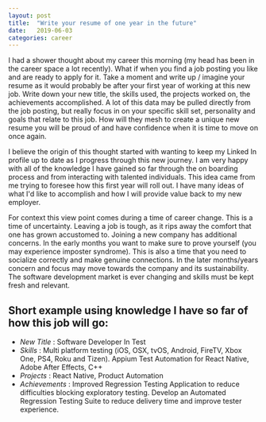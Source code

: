 ```yaml
---
layout: post
title:  "Write your resume of one year in the future"
date:   2019-06-03
categories: career
---
```


I had a shower thought about my career this morning (my head has been in the career space a lot recently). What if when you find a job posting you like and are ready to apply for it. Take a moment and write up / imagine your resume as it would probably be after your first year of working at this new job. Write down your new title, the skills used, the projects worked on, the achievements accomplished. A lot of this data may be pulled directly from the job posting, but really focus in on your specific skill set, personality and goals that relate to this job. How will they mesh to create a unique new resume you will be proud of and have confidence when it is time to move on once again.

I believe the origin of this thought started with wanting to keep my Linked In profile up to date as I progress through this new journey. I am very happy with all of the knowledge I have gained so far through the on boarding process and from interacting with talented individuals. This idea came from me trying to foresee how this first year will roll out. I have many ideas of what I'd like to accomplish and how I will provide value back to my new employer.

For context this view point comes during a time of career change. This is a time of uncertainty. Leaving a job is tough, as it rips away the comfort that one has grown accustomed to. Joining a new company has additional concerns. In the early months you want to make sure to prove yourself (you may experience imposter syndrome). This is also a time that you need to socialize correctly and make genuine connections. In the later months/years concern and focus may move towards the company and its sustainability. The software development market is ever changing and skills must be kept fresh and relevant.

Short example using knowledge I have so far of how this job will go:
---
* *New Title* : Software Developer In Test
* *Skills* : Multi platform testing (iOS, OSX, tvOS, Android, FireTV, Xbox One, PS4, Roku and Tizen). Appium Test Automation for React Native, Adobe After Effects, C++
* *Projects* : React Native, Product Automation
* *Achievements* : Improved Regression Testing Application to reduce difficulties blocking exploratory testing. Develop an Automated Regression Testing Suite to reduce delivery time and improve tester experience.